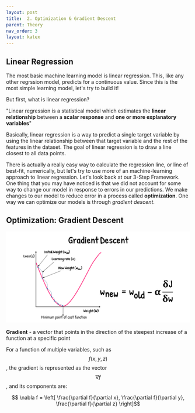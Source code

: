 ```yaml
---
layout: post
title:  2. Optimization & Gradient Descent
parent: Theory
nav_order: 3
layout: katex
---
```


## Linear Regression
The most basic machine learning model is linear regression. This, like any other regrssion model, predicts for a continuous value. Since this is the most simple learning model, let's try to build it!

But first, what is linear regression?

"Linear regression is a statistical model which estimates the **linear relationship** between a **scalar response** and **one or more explanatory variables**"

Basically, linear regression is a way to predict a single target variable by using the linear relationship between that target variable and the rest of the features in the dataset. The goal of linear regression is to draw a line closest to all data points.

There is actually a really easy way to calculate the regression line, or line of best-fit, numerically, but let's try to use more of an machine-learning approach to linear regression. Let's look back at our 3-Step Framework. One thing that you may have noticed is that we did not account for some way to change our model in response to errors in our predictions. We make changes to our model to reduce error in a process called **optimization**. One way we can optimize our models is through *gradient descent*.

## Optimization: Gradient Descent
![Gradient Descent Figure](../res/grad_desc_vis.png)

**Gradient** - a vector that points in the direction of the steepest increase of a function at a specific point

For a function of multiple variables, such as $$f(x, y, z)$$, the gradient is represented as the vector $$\nabla f$$, and its components are:

$$
\nabla f = \left[ \frac{\partial f}{\partial x}, \frac{\partial f}{\partial y}, \frac{\partial f}{\partial z} \right]$$
